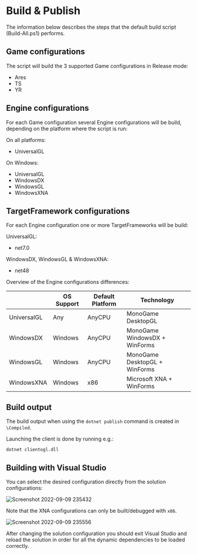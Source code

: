 # Build & Publish #

The information below describes the steps that the default build script (Build-All.ps1) performs.

Game configurations
-------------------

The script will build the 3 supported Game configurations in Release mode:
* Ares
* TS
* YR

Engine configurations
---------------------

For each Game configuration several Engine configurations will be build, depending on the platform where the script is run:

On all platforms:
* UniversalGL

On Windows:
* UniversalGL
* WindowsDX
* WindowsGL
* WindowsXNA

TargetFramework configurations
------------------------------

For each Engine configuration one or more TargetFrameworks will be build:

UniversalGL:
* net7.0

WindowsDX, WindowsGL & WindowsXNA:
* net48

Overview of the Engine configurations differences:

| | OS Support | Default Platform | Technology |
| - | ---------- | -------- | ---------- |
| UniversalGL | Any | AnyCPU | MonoGame DesktopGL |
| WindowsDX | Windows | AnyCPU | MonoGame WindowsDX + WinForms |
| WindowsGL | Windows | AnyCPU | MonoGame DesktopGL + WinForms |
| WindowsXNA | Windows | x86 | Microsoft XNA + WinForms |

Build output
------------

The build output when using the `dotnet publish` command is created in `\Compiled`.

Launching the client is done by running e.g.:

`dotnet clientogl.dll`

Building with Visual Studio
---------------------------

You can select the desired configuration directly from the solution configurations:

![Screenshot 2022-09-09 235432](https://user-images.githubusercontent.com/25006126/189451063-28418a7b-47f4-47b3-9d8b-512c598284ac.png)

Note that the XNA configurations can only be built/debugged with `x86`.

![Screenshot 2022-09-09 235556](https://user-images.githubusercontent.com/25006126/189451170-d90f665e-19d1-4e6b-a9df-a4994eb143a9.png)

After changing the solution configuration you should exit Visual Studio and reload the solution in order for all the dynamic dependencies to be loaded correctly.